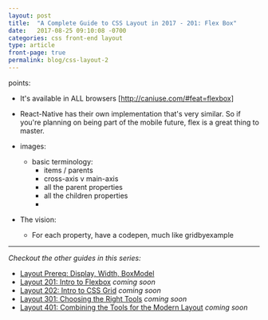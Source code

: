 ```yaml
---
layout: post
title:  "A Complete Guide to CSS Layout in 2017 - 201: Flex Box"
date:   2017-08-25 09:10:08 -0700
categories: css front-end layout
type: article
front-page: true
permalink: blog/css-layout-2
---
```


points:
* It's available in ALL browsers [http://caniuse.com/#feat=flexbox]
* React-Native has their own implementation that's very similar. So if you're planning on being part of the mobile future, flex is a great thing to master.

* images:
  * basic terminology: 
    * items / parents
    * cross-axis v main-axis
    * all the parent properties
    * all the children properties
    *

* The vision:
  * For each property, have a codepen, much like gridbyexample


--- 
*Checkout the other guides in this series:*
* [Layout Prereq: Display, Width, BoxModel](/blog/css-layout-0) 
* [Layout 201: Intro to Flexbox](#) *coming soon*
* [Layout 202: Intro to CSS Grid](#) *coming soon*
* [Layout 301: Choosing the Right Tools](#) *coming soon*
* [Layout 401: Combining the Tools for the Modern Layout](#) *coming soon*

